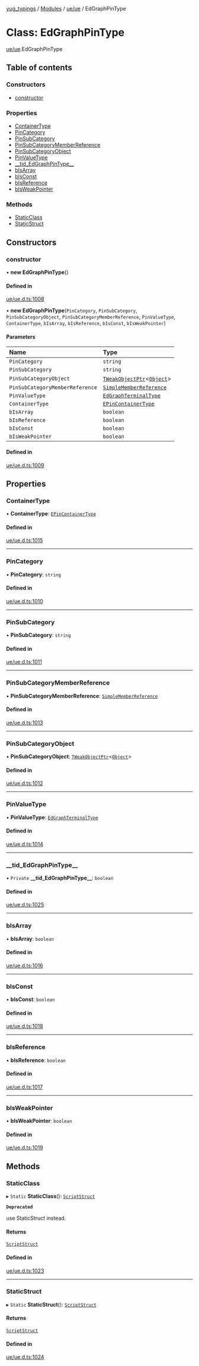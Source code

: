 [yug_typings](../README.md) / [Modules](../modules.md) / [ue/ue](../modules/ue_ue.md) / EdGraphPinType

# Class: EdGraphPinType

[ue/ue](../modules/ue_ue.md).EdGraphPinType

## Table of contents

### Constructors

- [constructor](ue_ue.EdGraphPinType.md#constructor)

### Properties

- [ContainerType](ue_ue.EdGraphPinType.md#containertype)
- [PinCategory](ue_ue.EdGraphPinType.md#pincategory)
- [PinSubCategory](ue_ue.EdGraphPinType.md#pinsubcategory)
- [PinSubCategoryMemberReference](ue_ue.EdGraphPinType.md#pinsubcategorymemberreference)
- [PinSubCategoryObject](ue_ue.EdGraphPinType.md#pinsubcategoryobject)
- [PinValueType](ue_ue.EdGraphPinType.md#pinvaluetype)
- [\_\_tid\_EdGraphPinType\_\_](ue_ue.EdGraphPinType.md#__tid_edgraphpintype__)
- [bIsArray](ue_ue.EdGraphPinType.md#bisarray)
- [bIsConst](ue_ue.EdGraphPinType.md#bisconst)
- [bIsReference](ue_ue.EdGraphPinType.md#bisreference)
- [bIsWeakPointer](ue_ue.EdGraphPinType.md#bisweakpointer)

### Methods

- [StaticClass](ue_ue.EdGraphPinType.md#staticclass)
- [StaticStruct](ue_ue.EdGraphPinType.md#staticstruct)

## Constructors

### constructor

• **new EdGraphPinType**()

#### Defined in

[ue/ue.d.ts:1008](https://github.com/YugMetaverse/yug_typings/blob/b7d9b19/ue/ue.d.ts#L1008)

• **new EdGraphPinType**(`PinCategory`, `PinSubCategory`, `PinSubCategoryObject`, `PinSubCategoryMemberReference`, `PinValueType`, `ContainerType`, `bIsArray`, `bIsReference`, `bIsConst`, `bIsWeakPointer`)

#### Parameters

| Name | Type |
| :------ | :------ |
| `PinCategory` | `string` |
| `PinSubCategory` | `string` |
| `PinSubCategoryObject` | [`TWeakObjectPtr`](../modules/ue_puerts.md#tweakobjectptr)<[`Object`](ue_ue.Object.md)\> |
| `PinSubCategoryMemberReference` | [`SimpleMemberReference`](ue_ue.SimpleMemberReference.md) |
| `PinValueType` | [`EdGraphTerminalType`](ue_ue.EdGraphTerminalType.md) |
| `ContainerType` | [`EPinContainerType`](../enums/ue_ue.EPinContainerType.md) |
| `bIsArray` | `boolean` |
| `bIsReference` | `boolean` |
| `bIsConst` | `boolean` |
| `bIsWeakPointer` | `boolean` |

#### Defined in

[ue/ue.d.ts:1009](https://github.com/YugMetaverse/yug_typings/blob/b7d9b19/ue/ue.d.ts#L1009)

## Properties

### ContainerType

• **ContainerType**: [`EPinContainerType`](../enums/ue_ue.EPinContainerType.md)

#### Defined in

[ue/ue.d.ts:1015](https://github.com/YugMetaverse/yug_typings/blob/b7d9b19/ue/ue.d.ts#L1015)

___

### PinCategory

• **PinCategory**: `string`

#### Defined in

[ue/ue.d.ts:1010](https://github.com/YugMetaverse/yug_typings/blob/b7d9b19/ue/ue.d.ts#L1010)

___

### PinSubCategory

• **PinSubCategory**: `string`

#### Defined in

[ue/ue.d.ts:1011](https://github.com/YugMetaverse/yug_typings/blob/b7d9b19/ue/ue.d.ts#L1011)

___

### PinSubCategoryMemberReference

• **PinSubCategoryMemberReference**: [`SimpleMemberReference`](ue_ue.SimpleMemberReference.md)

#### Defined in

[ue/ue.d.ts:1013](https://github.com/YugMetaverse/yug_typings/blob/b7d9b19/ue/ue.d.ts#L1013)

___

### PinSubCategoryObject

• **PinSubCategoryObject**: [`TWeakObjectPtr`](../modules/ue_puerts.md#tweakobjectptr)<[`Object`](ue_ue.Object.md)\>

#### Defined in

[ue/ue.d.ts:1012](https://github.com/YugMetaverse/yug_typings/blob/b7d9b19/ue/ue.d.ts#L1012)

___

### PinValueType

• **PinValueType**: [`EdGraphTerminalType`](ue_ue.EdGraphTerminalType.md)

#### Defined in

[ue/ue.d.ts:1014](https://github.com/YugMetaverse/yug_typings/blob/b7d9b19/ue/ue.d.ts#L1014)

___

### \_\_tid\_EdGraphPinType\_\_

• `Private` **\_\_tid\_EdGraphPinType\_\_**: `boolean`

#### Defined in

[ue/ue.d.ts:1025](https://github.com/YugMetaverse/yug_typings/blob/b7d9b19/ue/ue.d.ts#L1025)

___

### bIsArray

• **bIsArray**: `boolean`

#### Defined in

[ue/ue.d.ts:1016](https://github.com/YugMetaverse/yug_typings/blob/b7d9b19/ue/ue.d.ts#L1016)

___

### bIsConst

• **bIsConst**: `boolean`

#### Defined in

[ue/ue.d.ts:1018](https://github.com/YugMetaverse/yug_typings/blob/b7d9b19/ue/ue.d.ts#L1018)

___

### bIsReference

• **bIsReference**: `boolean`

#### Defined in

[ue/ue.d.ts:1017](https://github.com/YugMetaverse/yug_typings/blob/b7d9b19/ue/ue.d.ts#L1017)

___

### bIsWeakPointer

• **bIsWeakPointer**: `boolean`

#### Defined in

[ue/ue.d.ts:1019](https://github.com/YugMetaverse/yug_typings/blob/b7d9b19/ue/ue.d.ts#L1019)

## Methods

### StaticClass

▸ `Static` **StaticClass**(): [`ScriptStruct`](ue_ue.ScriptStruct.md)

**`Deprecated`**

use StaticStruct instead.

#### Returns

[`ScriptStruct`](ue_ue.ScriptStruct.md)

#### Defined in

[ue/ue.d.ts:1023](https://github.com/YugMetaverse/yug_typings/blob/b7d9b19/ue/ue.d.ts#L1023)

___

### StaticStruct

▸ `Static` **StaticStruct**(): [`ScriptStruct`](ue_ue.ScriptStruct.md)

#### Returns

[`ScriptStruct`](ue_ue.ScriptStruct.md)

#### Defined in

[ue/ue.d.ts:1024](https://github.com/YugMetaverse/yug_typings/blob/b7d9b19/ue/ue.d.ts#L1024)
